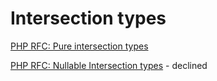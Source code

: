 # Intersection types

[PHP RFC: Pure intersection types](https://wiki.php.net/rfc/pure-intersection-types)

[PHP RFC: Nullable Intersection types](https://wiki.php.net/rfc/nullable_intersection_types) - declined